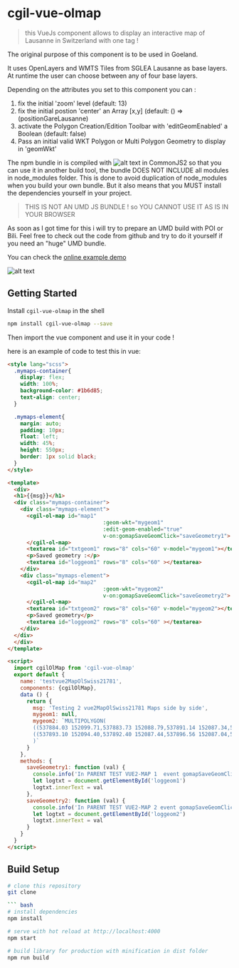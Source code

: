 # cgil-vue-olmap

> this VueJs component allows to display an interactive map of Lausanne in Switzerland with one tag !  

The original purpose of this component is to be used in Goeland.

It uses OpenLayers and WMTS Tiles from SGLEA Lausanne as base layers.
At runtime the user can choose between any of four base layers.

Depending on the attributes you set to this component you can :

1. fix the initial 'zoom' level (default: 13)
2. fix the initial postion 'center' an Array [x,y] (default: () => (positionGareLausanne)
3. activate the Polygon Creation/Edition Toolbar with 'editGeomEnabled' a Boolean (default: false)
4. Pass an initial valid WKT Polygon or Multi Polygon Geometry to display in 'geomWkt'

The npm bundle in is compiled with ![alt text](https://poi.js.org/ "POI") in CommonJS2 so that you can use it in another build tool, the bundle DOES NOT INCLUDE all modules in node_modules folder. 
This is done to avoid duplication of node_modules  when you build your own bundle.
But it also means that you MUST install the dependencies yourself in your project.

> THIS IS NOT AN UMD JS BUNDLE ! so YOU CANNOT USE IT AS IS IN YOUR BROWSER

As soon as I got time for this i will try to prepare an UMD build with POI or Bili.
Feel free to check out the code from github and try to do it yourself if you need an "huge" UMD bundle.

You can check the [online example demo](https://map.gil.town/)

![alt text](https://raw.githubusercontent.com/lao-tseu-is-alive/cgil-vue-olmap/master/examples/cgil-vue-olmap-Screenshot.png "ScreenShot of demo page")

## Getting Started

Install `cgil-vue-olmap` in the shell

```bash
npm install cgil-vue-olmap --save
```

Then import the vue component and use it in your code !

here is an example of code to test this in vue:

```html
<style lang="scss">
  .mymaps-container{
    display: flex;
    width: 100%;
    background-color: #1b6d85;
    text-align: center;
  }

  .mymaps-element{
    margin: auto;
    padding: 10px;
    float: left;
    width: 45%;
    height: 550px;
    border: 1px solid black;
  }
</style>

<template>
  <div>
  <h1>{{msg}}</h1>
  <div class="mymaps-container">
    <div class="mymaps-element">
      <cgil-ol-map id="map1"
                              :geom-wkt="mygeom1"
                              :edit-geom-enabled="true"
                              v-on:gomapSaveGeomClick="saveGeometry1">
      </cgil-ol-map>
      <textarea id="txtgeom1" rows="8" cols="60" v-model="mygeom1"></textarea>
      <p>Saved geometry :</p>
      <textarea id="loggeom1" rows="8" cols="60" ></textarea>
    </div>
    <div class="mymaps-element">
      <cgil-ol-map id="map2"
                              :geom-wkt="mygeom2"
                              v-on:gomapSaveGeomClick="saveGeometry2">
      </cgil-ol-map>
      <textarea id="txtgeom2" rows="8" cols="60" v-model="mygeom2"></textarea>
      <p>Saved geometry</p>
      <textarea id="loggeom2" rows="8" cols="60" ></textarea>
    </div>
  </div>
  </div>
</template>

<script>
  import cgilOlMap from 'cgil-vue-olmap'
  export default {
    name: 'testvue2MapOlSwiss21781',
    components: {cgilOlMap},
    data () {
      return {
        msg: 'Testing 2 vue2MapOlSwiss21781 Maps side by side',
        mygeom1: null,
        mygeom2: `MULTIPOLYGON(
        ((537884.03 152099.71,537883.73 152088.79,537891.14 152087.34,537892.39 152098.71,537884.03 152099.71)),
        ((537893.10 152094.40,537892.40 152087.44,537896.56 152087.04,537893.10 152094.40))
        )`
      }
    },
    methods: {
      saveGeometry1: function (val) {
        console.info('In PARENT TEST VUE2-MAP 1  event gomapSaveGeomClick received : ', val)
        let logtxt = document.getElementById('loggeom1')
        logtxt.innerText = val
      },
      saveGeometry2: function (val) {
        console.info('In PARENT TEST VUE2-MAP 2 event gomapSaveGeomClick received : ', val)
        let logtxt = document.getElementById('loggeom2')
        logtxt.innerText = val
      }
    }
  }
</script>
```



   

## Build Setup

``` bash
# clone this repository
git clone 

``` bash
# install dependencies
npm install

# serve with hot reload at http://localhost:4000
npm start

# build library for production with minification in dist folder
npm run build

```

